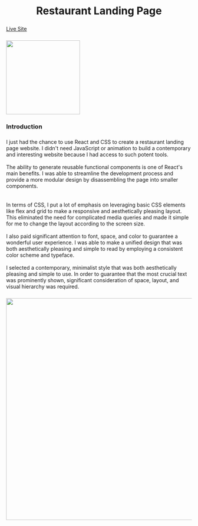 <h1 align="center">Restaurant Landing Page</h1>

###

<a href="https://gerich-project.netlify.app" align="left">Live Site</a>

###

<div align="left">
  <img height="200" src="https://camo.githubusercontent.com/a85a3ea6d2267b7f09f0b5f7be8944e0fdd2eeae0cf80dd8706649e89678e936/68747470733a2f2f692e6962622e636f2f356a78424b70772f696d6167652e706e67"  />
</div>

###

<h3 align="left">Introduction</h3>

###

<p align="left">I just had the chance to use React and CSS to create a restaurant landing page website. I didn't need JavaScript or animation to build a contemporary and interesting website because I had access to such potent tools.<br><br>The ability to generate reusable functional components is one of React's main benefits. I was able to streamline the development process and provide a more modular design by disassembling the page into smaller components.<br><br><br>In terms of CSS, I put a lot of emphasis on leveraging basic CSS elements like flex and grid to make a responsive and aesthetically pleasing layout. This eliminated the need for complicated media queries and made it simple for me to change the layout according to the screen size.<br><br>I also paid significant attention to font, space, and color to guarantee a wonderful user experience. I was able to make a unified design that was both aesthetically pleasing and simple to read by employing a consistent color scheme and typeface.<br><br>I selected a contemporary, minimalist style that was both aesthetically pleasing and simple to use. In order to guarantee that the most crucial text was prominently shown, significant consideration of space, layout, and visual hierarchy was required.</p>

###

<div align="center">
  <img height="600" src="https://assets.iqonic.design/free-items-preview/wordpress/Gericht/06.webp"  />
</div>

###
